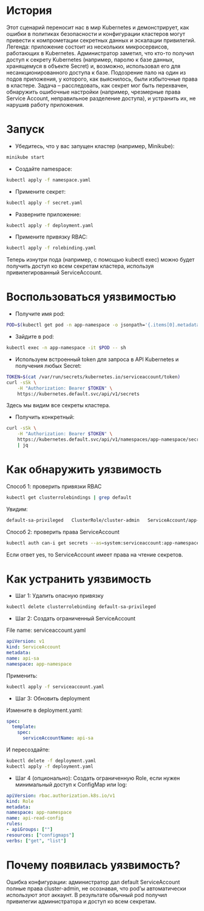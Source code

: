 # История
Этот сценарий переносит нас в мир Kubernetes и демонстрирует, как ошибки в политиках безопасности и конфигурации кластеров могут привести к компрометации секретных данных и эскалации привилегий. Легенда: приложение состоит из нескольких микросервисов, работающих в Kubernetes. Администратор заметил, что кто-то получил доступ к секрету Kubernetes (например, паролю к базе данных, хранящемуся в объекте Secret) и, возможно, использовал его для несанкционированного доступа к базе. Подозрение пало на один из подов приложения, у которого, как выяснилось, были избыточные права в кластере. Задача – расследовать, как секрет мог быть перехвачен, обнаружить ошибочные настройки (например, чрезмерные права Service Account, неправильное разделение доступа), и устранить их, не нарушив работу приложения.

# Запуск
- Убедитесь, что у вас запущен кластер (например, Minikube):
```sh
minikube start
```

- Создайте namespace:
```sh
kubectl apply -f namespace.yaml
```

- Примените секрет:
```sh
kubectl apply -f secret.yaml
```

- Разверните приложение:
```sh
kubectl apply -f deployment.yaml
```

- Примените привязку RBAC:
```sh
kubectl apply -f rolebinding.yaml
```
Теперь изнутри пода (например, с помощью kubectl exec) можно будет получить доступ ко всем секретам кластера, используя привилегированный ServiceAccount.

# Воспользоваться уязвимостью

- Получите имя pod:
```sh
POD=$(kubectl get pod -n app-namespace -o jsonpath='{.items[0].metadata.name}')
```

- Зайдите в pod:
```sh
kubectl exec -n app-namespace -it $POD -- sh
```

- Используем встроенный token для запроса в API Kubernetes и получения любых Secret:

```sh
TOKEN=$(cat /var/run/secrets/kubernetes.io/serviceaccount/token)
curl -sSk \
    -H "Authorization: Bearer $TOKEN" \
    https://kubernetes.default.svc/api/v1/secrets
```
Здесь мы видим все секреты кластера. 

- Получить конкретный:

```sh
curl -sSk \
    -H "Authorization: Bearer $TOKEN" \
    https://kubernetes.default.svc/api/v1/namespaces/app-namespace/secrets/db-secret \
    | jq
```

# Как обнаружить уязвимость
Способ 1: проверить привязки RBAC
```sh
kubectl get clusterrolebindings | grep default
```
Увидим:
```txt
default-sa-privileged   ClusterRole/cluster-admin   ServiceAccount/app-namespace/default
```

Способ 2: проверить права ServiceAccount
```sh
kubectl auth can-i get secrets --as=system:serviceaccount:app-namespace:default -n app-namespace
```
Если ответ yes, то ServiceAccount имеет права на чтение секретов.

# Как устранить уязвимость
- Шаг 1: Удалить опасную привязку
```sh
kubectl delete clusterrolebinding default-sa-privileged
```

- Шаг 2: Создать ограниченный ServiceAccount

File name: serviceaccount.yaml
```yaml
apiVersion: v1
kind: ServiceAccount
metadata:
name: api-sa
namespace: app-namespace
```
Применить:
```sh
kubectl apply -f serviceaccount.yaml
```

- Шаг 3: Обновить deployment

Измените в deployment.yaml:

```yaml
spec:
  template:
    spec:
      serviceAccountName: api-sa
```

И пересоздайте:
```sh
kubectl delete -f deployment.yaml
kubectl apply -f deployment.yaml
```

- Шаг 4 (опционально): Создать ограниченную Role, если нужен минимальный доступ к ConfigMap или log:

```yaml
apiVersion: rbac.authorization.k8s.io/v1
kind: Role
metadata:
namespace: app-namespace
name: api-read-config
rules:
- apiGroups: [""]
resources: ["configmaps"]
verbs: ["get", "list"]
```

# Почему появилась уязвимость?

Ошибка конфигурации: администратор дал default ServiceAccount полные права cluster-admin, не осознавая, что pod'ы автоматически используют этот аккаунт. В результате обычный pod получил привилегии администратора и доступ ко всем секретам.
